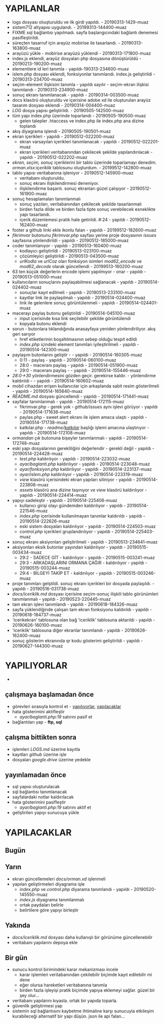 # YAPILANLAR
- logs dosyası olıuşturuldu ve ilk girdi yapıldı. - 20190313-1429-muaz
- sistem712 altyapısı uygulandı. - 20199313-144400-muaz
- FIXME sql bağlantısı yapılmadı. sayfa başlangıcındaki bağlantı denemesi pasifleştirildi.
- süreçten tasarruf için arayüz mobirise ile tasarlandı. - 20190313-163800-muaz
- arayüzü yükle - mobirise arayüzü yüklendi - 20190313-171800-muaz
- index.js eklendi, arayüz dosyaları php dosyasına dönüştürüldü - 20190213-190200-muaz
- elementlere id leri tanımla - yapıldı-190313-234600-muaz
- islem.php dosyası eklendi, fonksiyonlar tanımlandı. index.js geliştirildi - 20190313-234700-muaz
- seçim-element ilişkisini tanımla - yapıldı sayılır - seçim-ekran ilişkisi tanımlandı - 20190313-234900-muaz
- sonuç ekranı tanımlanacak - yapıldı - 20190314-003500-muaz
- docs klasörü oluşturuldu ve içerisine adobe xd ile oluşturulan arayüz tasarım dosyası eklendi - 20190314-004400-muaz
- *LOG* dosya yapısı geliştirildi. - 20190505-142500-muaz
- tüm yapı index.php üzerinde toparlandı - 20190505-190500-muaz
    - gelen talepler .htaccess ve index.php ile index.php ana dizine toplandı
- akış diyagrama işlendi - 20190505-190501-muaz
- ekran içerikleri - yapıldı - 20190512-022200-muaz
    - ekran varsayılan içerikleri tanımlanacak - yapıldı - 20190512-022201-muaz
    - ekran içerikleri veritabanından çekilecek şekilde yapılandırılacak - yapıldı - 20190512-022202-muaz
- *ekran, seçim, sonuç* içeriklerini bir tablo üzerinde toparlamayı denedim. *orman.xlsx:içeriklik* tablosunu oluşturdum. - 20199512-142800-muaz
- tablo yapısı veritabanına işleniyor - 20190512-145900-muaz
    - veritabanı oluşturuldu.
    - sonuç ekranı ilişkilendirmesi deneniyor.
    - ilişkilendirme başarılı. sonuç ekranları güzel çalışıyor - 20190512-161900-muaz
- sonuç hesaplamaları tanımlanmalı
    - sonuç yazıları, veritabanından çekilecek şekilde tasarlanmalı
    - birden fazla dilde ve birden fazla tipte sonuç verebilecek esneklikte yapı tasarlandı.
    - içerik düzenlemesi pratik hale getirildi. #:24 - yapıldı - 20190512-162400-muaz
- footer a github linki ekle ikonlu falan - yapıldı - 20199512-182600-muaz
- *fikrimvar* butonunu *fikrimvar.php* sayfası yerine proje dosyasının *issues* sayfasına yönlendirildi - yapıldı - 20190512-185000-muaz
- coder tanımlanıyor - yapıldı - 20190513-160400-muaz
    - kodlayıcı geliştirildi - 20190513-023100-muaz
    - çözümleyici geliştirildi - 20190513-043500-muaz
    - *urlKodla* ve *urlCoz* olan fonksiyon isimleri *mod62_encode* ve *mod62_decode* olarak güncellendi - 20199513-160200-muaz
- 63 ten küçük değerlerin encode işlemi yapılmıyor - onar - yapıldı - 20190513-051000-muaz
- kullanıcıların sonuçlarını paylaşabilmesi sağlanacak - yapıldı - 20190514-024402-muaz
    - sonuçlar kayıt edilmeli - yapıldı - 20190513-233100-muaz
    - kayıtlar link ile paylaşılmalı - yapıldı - 20190514-024400-muaz
    - link ile gelenlere sonuç görüntülenmeli - yapıldı - 20190514-024401-muaz
- macerayı paylaş butonu geliştirildi - 20190514-045100-muaz
    - input içerisinde kısa link seçilebilir şekilde görüntülendi
    - kopyala butonu eklendi
- sorun - butonlara tıklandığında anasayfaya yeniden yönlendiriliyor. akış geri sarıyor
    - href etiketlerinin boşaltılmasının sebep olduğu tespit edildi
    - *index.php* içindeki element tanımları iyileştirilmeli - yapıldı - 20190514-142300-muaz
- paylaşım butonlarını geliştir - - yapıldı - 20190514-160305-muaz
    - 0:11 - paylaş - yapıldı - 20190514-060100-muaz
    - 28:0 - maceranı paylaş - yapıldı - 20190514-051900-muaz
    - 29:0 - maceranı paylaş - - yapıldı - 20190514-155446-muaz
- *28:0->30* yönlendirmesini gözden geçir. gerekirse kaldır. - yönlendirme kaldırıldı - - yapıldı - 20190514-160602-muaz
- mobil cihazdan erişen kullanıcılar için arkaplanda sabit resim gösterilmeli - yapıldı - 20190514-165640-muaz
- *README.md* dosyası güncellendi - yapıldı - 20190514-171441-muaz
- sayfalar tanımlanmalı - yapıldı - 20190514-172115-muaz
    - fikrimvar.php - gerek yok - *github/issues* aynı işlevi görüyor - yapıldı - 20190514-171636-muaz
    - paylas.php - sweet alert ekranı ile işlem amaca ulaştı - yapıldı - 20190514-171738-muaz
    - katkılar.php - *readme/[katkılar](https://github.com/muaz742/cok-guzel-bir-orman/blob/master/README.md#katkilar)* başlığı işlemi amacına ulaştırıyor - yapıldı - 20190514-172108-muaz
- *ormandan çık* butonuna bişeyler tanımlanmalı - yapıldı - 20190514-172748-muaz
- eski yapı dosyalarının gerekliliğini değerlendir - gerekli değil - yapıldı - 20190514-224428-muaz
    - *test.php* kaldırılıyor - yapıldı - 20190514-223032-muaz
    - *ayar/baglanti.php* kaldırılıyor - yapıldı - 20190514-223048-muaz
    - *ayar/fonksiyon.php* kaldırılıyor - yapıldı - 20190514-223137-muaz
    - *ayar/islem.php* kaldırılıyor - yapıldı - 20190514-223319-muaz
    - *view* klasörü içerisindeki ekran yapıları siliniyor - yapıldı - 20190514-223808-muaz
    - *assets* klasörü ana dizine taşınıyor ve *view* klasörü kaldırılıyor - yapıldı - 20190514-224414-muaz
- yapıyı sadeleştir - yapıldı - 20190514-225406-muaz
    - kullanıcı girişi olayı gündemden kaldırılıyor - yapıldı - 20190514-221546-muaz
    - *index.php* içerisinde kullanılmayan tanımlar kaldırıldı - yapıldı - 20190514-222626-muaz
    - eski sistem dosyaları kaldırılıyor - yapıldı - 20190514-224503-muaz
    - *control.php* içerikleri gruplandırılıyor - yapıldı - 20190514-225403-muaz
- sonuç ekranı aksiyonları geliştirilmeli - yapıldı - 20190513-234641-muaz
- aksiyonları eksik butonlar yayından kaldırılıyor - yapıldı - 20190515-003434-muaz
    - 29:2 - SADECE GİT - kaldırılıyor - yapıldı - 20190515-003241-muaz
    - 29:3 - ARKADAŞLARINI ORMANA ÇAĞIR - kaldırılıyor - yapıldı - 20190515-003244-muaz
    - 29:4 - BİLGEYİ TAKİP ET - kaldırılıyor - yapıldı - 20190515-003246-muaz
- proje tanımları gelştildi. sonuç ekranı içerikleri bir dosyada paylaşıldı. - yapıldı - 20190516-031738-muaz
- *docs/iceriklik.md* dosyası içerisine seçim-sonuç ilişkili tablo görünümleri tanımlanmalı - yapıldı - 20190523-220445-muaz
- tam ekran işlevi tanımlandı - yapıldı - 20190618-184326-muaz
- sayfa yüklendiğinde çalışan tam ekran fonksiyonu kaldırıldı - yapıldı - 20190618-184737-muaz
- 'icerikekran' tablosuna olan bağ 'iceriklik' tablosuna aktarıldı - yapıldı - 20190626-160100-muaz
- 'iceriklik' tablosuna diğer ekranlar tanımlandı - yapıldı - 20190626-162400-muaz
- sonuç gösterim ekranında qr kodu gösterimi geliştirildi - yapıldı - 20190627-144300-muaz

# YAPILIYORLAR

- 

## çalışmaya başlamadan önce
- görevleri sırasıyla kontrol et - [yapılıyorlar](#yaplyorlar), [yapılacaklar](#yaplacaklar)
- hata gösterimini aktifleştir
    - *ayar/baglanti.php:19* satırını pasif et
- bağlantıları yap - **ftp, sql**

## çalışma bittikten sonra
- işlemleri *LOGS.md* üzerine kayıtla
- kayıtları *github* üzerine işle
- dosyaları *google.drive* üzerine yedekle

## yayınlamadan önce
- sql yapısı oluşturulacak
- sql bağlantısı tanımlanacak
- sayfalardaki notlar kaldırılacak
- hata gösterimini pasifleştir
    - *ayar/baglanti.php:19* satırını aktif et
- geliştirilen yapıyı sunucuya yükle

# YAPILACAKLAR
## Bugün
## Yarın
- ekran güncellemeleri *docs/orman.xd* işlenmeli
- yapılan geliştirmeleri diyagrama işle
    - *index.php* ve *control.php* diyarama tanımlandı - yapıldı - 20190520-145550-muaz
    - *index.js* diyagrama tanımlanmalı
    - ortak paydaları belirle
    - belirtilere göre yapıyı birleştir
## Yakında
- *docs/iceriklik.md* dosyası daha kullanışlı bir görünüme güncellenebilir 
- veritabanı yapılarını depoya ekle
## Bir gün
- sunucu kontrol birimindeki karar mekanizması incele
    - karar işlemleri veritabanından çekilebilir biçimde kayıt edilebilir mi dene
    - eğer olursa hareketleri veritabanına tanımla
    - birden fazla işleyişi pratik biçimde yapıya eklemeyi sağlar. güzel bir şey olur...
- veritabanı yapılarını kıyasla. ortak bir yapıda toparla.
- güvenlik geliştirmesi yap
- sistemin sql bağlantısını kaybetme ihtimaline karşı sunucuyla etkileşim kurabileceği alternatif bir yapı düşün. json ile api falan...
